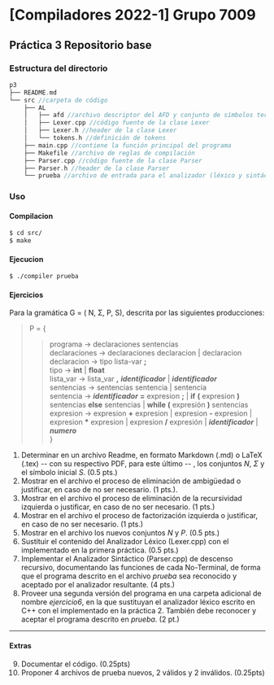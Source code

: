 # [Compiladores 2022-1] Grupo 7009 
## Práctica 3 Repositorio base


### Estructura del directorio
```c++
p3
├── README.md
└── src //carpeta de código
    ├── AL 
    │   ├── afd //archivo descriptor del AFD y conjunto de símbolos terminales
    │   ├── Lexer.cpp //código fuente de la clase Lexer
    │   ├── Lexer.h //header de la clase Lexer
    │   └── tokens.h //definición de tokens
    ├── main.cpp //contiene la función principal del programa
    ├── Makefile //archivo de reglas de compilación 
    ├── Parser.cpp //código fuente de la clase Parser
    ├── Parser.h //header de la clase Parser
    └── prueba //archivo de entrada para el analizador (léxico y sintáctico)
```

### Uso

#### Compilacion

```bash
$ cd src/
$ make
```

#### Ejecucion

```bash
$ ./compiler prueba
```

#### Ejercicios
Para la gramática G = ( N, Σ, P, S), descrita por las siguientes producciones: 
> P = {
>> programa → declaraciones sentencias <br>
>> declaraciones → declaraciones declaracion | declaracion <br>
>> declaracion → tipo lista-var **;** <br>
>> tipo → **int** | **float** <br>
>> lista_var → lista_var **,** _**identificador**_ | _**identificador**_ <br>
>> sentencias → sentencias sentencia | sentencia <br>
>> sentencia → _**identificador**_ **=** expresion **;** | **if** **(** expresion **)** sentencias **else** sentencias | **while** **(** expresión **)** sentencias <br>
>> expresion → expresion **+** expresion | expresion **-** expresion | expresion __\*__ expresion | expresion **/** expresión | _**identificador**_ | **_numero_** <br>
}


1. Determinar en un archivo Readme, en formato Markdown (.md) o LaTeX (.tex) -- con su respectivo PDF, para este último -- , los conjuntos _N_, _Σ_ y el símbolo inicial _S_.  (0.5 pts.)
2. Mostrar en el archivo el proceso de eliminación de ambigüedad o justificar, en caso de no ser necesario. (1 pts.).
3. Mostrar en el archivo el proceso de eliminación de la recursividad izquierda o justificar, en caso de no ser necesario. (1 pts.)
4. Mostrar en el archivo el proceso de factorización izquierda o justificar, en caso de no ser necesario. (1 pts.)
5. Mostrar en el archivo los nuevos conjuntos _N_ y _P_. (0.5 pts.)
6. Sustituir el contenido del Analizador Léxico (Lexer.cpp) con el implementado en la primera práctica. (0.5 pts.)
7. Implementar el Analizador Sintáctico (Parser.cpp) de descenso recursivo, documentando las funciones de cada No-Terminal, de forma que el programa descrito en el archivo _prueba_ sea reconocido y aceptado por el analizador resultante. (4 pts.)
8. Proveer una segunda versión del programa en una carpeta adicional de nombre _ejercicio6_, en la que sustituyan el analizador léxico escrito en C++ con el implementado en la práctica 2. También debe reconocer y aceptar el programa descrito en _prueba_. (2 pt.)

---
#### Extras

9. Documentar el código. (0.25pts)
10. Proponer 4 archivos de prueba nuevos, 2 válidos y 2 inválidos. (0.25pts)

